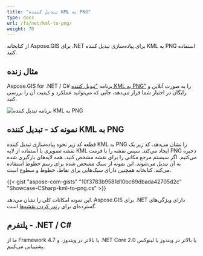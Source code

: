 ```yaml
---
title: "تبدیل کننده KML به PNG"
type: docs
url: /fa/net/kml-to-png/
weight: 70
---
```


از کتابخانه Aspose.GIS برای .NET برای پیاده‌سازی تبدیل کننده KML به PNG استفاده کنید.

## **مثال زنده**

Aspose.GIS for .NET / C# برنامه ["تبدیل کننده KML به PNG"](https://products.aspose.app/gis/viewer/kml-to-png) را به صورت آنلاین و رایگان در اختیار شما قرار می‌دهد، جایی که می‌توانید عملکرد و کیفیت آن را بررسی کنید.

![برنامه تبدیل کننده KML به PNG](viewer.png)

## **نمونه کد - تبدیل کننده KML به PNG**

قطعه کد زیر نحوه پیاده‌سازی تبدیل کننده KML به PNG را نشان می‌دهد. کد زیر یک نقشه تصویری با استفاده از لایه KML ایجاد می‌کند. سپس نقشه را با فرمت PNG ذخیره می‌کنیم. اگر سیستم مرجع مکانی را برای نقشه مشخص کنید، همه لایه‌های بارگیری شده به آن تبدیل می‌شوند.
این نمونه از سبک مشخص شده برای رسم خطوط استفاده می‌کند. کتابخانه همچنین دارای سبک‌هایی برای نقاط، خطوط و سطوح است.

{{< gist "aspose-com-gists" "10f3783b9581d10bc69dbada42705d2c" "Showcase-CSharp-kml-to-png.cs" >}}

این نمونه امکانات کلی را نشان می‌دهد. Aspose.GIS برای .NET دارای ویژگی‌های گسترده‌ای برای [رندر کردن نقشه‌ها](https://docs.aspose.com/gis/net/map-rendering/) است.

## **پلتفرم - ‎‎.NET / C#**

ما از Framework 4.7 یا بالاتر در ویندوز، و .NET Core 2.0 یا بالاتر در ویندوز یا لینوکس پشتیبانی می‌کنیم.
